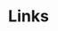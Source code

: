 ---
layout: page
title: Links
#background_style: bg-info
background_image: url('assets/img/backgrounds/image-from-rawpixel-id-1199650-jpeg.jpg')
# Add a link to the the top menu
menus:
  header:
    title: Links
    weight: 2

sections:
- type: address.html
  section_id: address
  title: You are welcome!
  map: https://www.google.com/maps/embed?pb=!1m18!1m12!1m3!1d14765.192376093915!2d114.16155225541986!3d22.304563299999995!2m3!1f0!2f0!3f0!3m2!1i1024!2i768!4f13.1!3m3!1m2!1s0x340400e809c71ff1%3A0xeb7151a34a54910d!2z6aaZ5riv55CG5bel5aSn5a2m!5e0!3m2!1sUS!2shk!4v1731591656623!5m2!1sUS!2shk
  
  address:
    title: Address
    text: >
      11 Yuk Choi Road,<br/>
      Hung Hom, KLN,<br/>
      Hong Kong
  phone:
    title: Phones
    text: >
      +1 (202) 555-014<br/>
      +1 (202) 555-015
# - type: paragraph.html
#   section_id: help
#   title: Get some help!
#   text: >+
#     There is a quick reference and showscase of Markdown Syntax Here:

#     * [Markdown Syntax Here](https://github.com/adam-p/markdown-here/wiki/Markdown-Cheatsheet).

#     * [John Gruber's original spec](http://daringfireball.net/projects/markdown/).

#     * [Github-flavored Markdown info page](http://github.github.com/github-flavored-markdown/).

# - type: paragraph.html
#   section_id: more-to-come
#   title: No HTML!
# #  background_style: bg-info
# #  text_style: text-left text-white
#   actions:
#    - title: Markdown is fun!
#      class: btn-info
#      url: '#'
#   text: >+
#     ### Typographic replacements

#     Enable typographer option to see result.

#     (c) (C) (r) (R) (tm) (TM) (p) (P) +-

#     test.. test... test..... test?..... test!....

#     !!!!!! ???? ,,  -- ---

#     "Smartypants, double quotes" and 'single quotes'


#     ### Emphasis

#     **This is bold text**

#     __This is bold text__

#     *This is italic text*

#     _This is italic text_

#     ~~Strikethrough~~


#     ### Blockquotes

#     > Blockquotes can also be nested...
#     >> ...by using additional greater-than signs right next to each other...
#     > > > ...or with spaces between arrows.

#     ### Lists

#     Unordered

#     + Create a list by starting a line with `+`, `-`, or `*`
#     + Sub-lists are made by indenting 2 spaces:
#     - Marker character change forces new list start:
#       * Ac tristique libero volutpat at
#       + Facilisis in pretium nisl aliquet
#       - Nulla volutpat aliquam velit
#     + Very easy!

#     Ordered

#     1. Lorem ipsum dolor sit amet
#     2. Consectetur adipiscing elit
#     3. Integer molestie lorem at massa

# ---
# Here goes some raw markdown content.
---